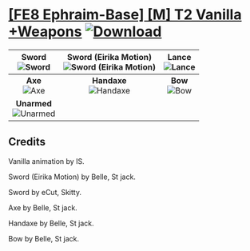 # [\[FE8 Ephraim-Base\] \[M\] T2 Vanilla +Weapons](https://git.io/JispS) [![Download](https://img.shields.io/badge/Download--red?style=social&logo=github)](https://git.io/Jish8)

| <b>Sword</b><br/><img alt="Sword" src="https://git.io/JisAN"/> | <b>Sword (Eirika Motion)</b><br/><img alt="Sword (Eirika Motion)" src="https://git.io/JisFT"/> | <b>Lance</b><br/><img alt="Lance" src="https://git.io/JisF4"/> |
| :---: | :---: | :---: |
| <b>Axe</b><br/><img alt="Axe" src="https://git.io/JisFl"/> | <b>Handaxe</b><br/><img alt="Handaxe" src="https://git.io/Jisxp"/> | <b>Bow</b><br/><img alt="Bow" src="https://git.io/JisFu"/> |
| <b>Unarmed</b><br/><img alt="Unarmed" src="https://git.io/JisFW"/> |

## Credits

Vanilla animation by IS.

Sword (Eirika Motion) by Belle, St jack.

Sword by eCut, Skitty.

Axe by Belle, St jack.

Handaxe by Belle, St jack.

Bow by Belle, St jack.

